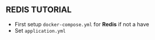 ## REDIS TUTORIAL

- First setup `docker-compose.yml` for **Redis** if not a have
- Set `application.yml`